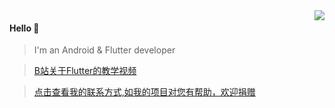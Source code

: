 <img align="right" src="https://github-readme-stats.vercel.app/api?username=jiang111&show_icons=true&theme=material-palenight&hide_title=true" />

#### Hello 👏

> I'm an Android & Flutter developer

> [B站关于Flutter的教学视频](https://space.bilibili.com/480410119/)

> <a align="left" href="https://camo.githubusercontent.com/0683eafc5f1bf7b82ccd36d37c75ab658d600730/68747470733a2f2f6e6f74652e796f7564616f2e636f6d2f7977732f7075626c69632f7265736f757263652f61313539323666333030396637306537316232326663646461383963366565392f786d6c6e6f74652f42414442464637304541324134364439414146433146364531344233393837312f35303038" >点击查看我的联系方式,如我的项目对您有帮助，欢迎捐赠</a>

